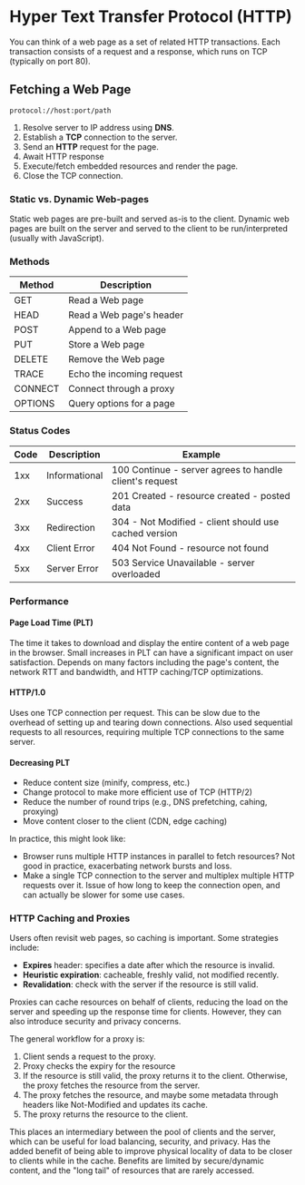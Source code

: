 # Hyper Text Transfer Protocol (HTTP)

You can think of a web page as a set of related HTTP transactions. Each transaction consists of a request and a response, which runs on TCP (typically on port 80).

## Fetching a Web Page

```plaintext
protocol://host:port/path
```

1. Resolve server to IP address using **DNS**.
2. Establish a **TCP** connection to the server.
3. Send an **HTTP** request for the page.
4. Await HTTP response
5. Execute/fetch embedded resources and render the page.
6. Close the TCP connection.

### Static vs. Dynamic Web-pages

Static web pages are pre-built and served as-is to the client. Dynamic web pages are built on the server and served to the client to be run/interpreted (usually with JavaScript).

### Methods

| Method | Description |
| --- | --- |
| GET | Read a Web page |
| HEAD | Read a Web page's header |
| POST | Append to a Web page |
| PUT | Store a Web page |
| DELETE | Remove the Web page |
| TRACE | Echo the incoming request |
| CONNECT | Connect through a proxy |
| OPTIONS | Query options for a page |

### Status Codes

| Code | Description | Example |
| --- | --- | --- |
| 1xx | Informational | 100 Continue - server agrees to handle client's request |
| 2xx | Success | 201 Created - resource created - posted data |
| 3xx | Redirection | 304 - Not Modified - client should use cached version |
| 4xx | Client Error | 404 Not Found - resource not found |
| 5xx | Server Error | 503 Service Unavailable  - server overloaded |

### Performance

#### Page Load Time (PLT)

The time it takes to download and display the entire content of a web page in the browser. Small increases in PLT can have a significant impact on user satisfaction. Depends on many factors including the page's content, the network RTT and bandwidth, and HTTP caching/TCP optimizations.

#### HTTP/1.0

Uses one TCP connection per request. This can be slow due to the overhead of setting up and tearing down connections. Also used sequential requests to all resources, requiring multiple TCP connections to the same server.

#### Decreasing PLT

- Reduce content size (minify, compress, etc.)
- Change protocol to make more efficient use of TCP (HTTP/2)
- Reduce the number of round trips (e.g., DNS prefetching, cahing, proxying)
- Move content closer to the client (CDN, edge caching)

In practice, this might look like:

- Browser runs multiple HTTP instances in parallel to fetch resources? Not good in practice, exacerbating network bursts and loss.
- Make a single TCP connection to the server and multiplex multiple HTTP requests over it. Issue of how long to keep the connection open, and can actually be slower for some use cases.

### HTTP Caching and Proxies

Users often revisit web pages, so caching is important. Some strategies include:

- **Expires** header: specifies a date after which the resource is invalid.
- **Heuristic expiration**: cacheable, freshly valid, not modified recently.
- **Revalidation**: check with the server if the resource is still valid.

Proxies can cache resources on behalf of clients, reducing the load on the server and speeding up the response time for clients. However, they can also introduce security and privacy concerns.

The general workflow for a proxy is:

1. Client sends a request to the proxy.
2. Proxy checks the expiry for the resource
3. If the resource is still valid, the proxy returns it to the client. Otherwise, the proxy fetches the resource from the server.
4. The proxy fetches the resource, and maybe some metadata through headers like Not-Modified and updates its cache.
5. The proxy returns the resource to the client.

This places an intermediary between the pool of clients and the server, which can be useful for load balancing, security, and privacy. Has the added benefit of being able to improve physical locality of data to be closer to clients while in the cache. Benefits are limited by secure/dynamic content, and the "long tail" of resources that are rarely accessed.



